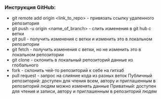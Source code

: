 ### Инструкция GitHub:
- git remote add origin <link_to_repo> - привязать ссылку удаленного репозитория
- git push -u origin <name_of_branch> - слить изменения в git hub с ветки
- git pull - получить изменения с ветки и изменить это в локальном репозитории
- git fetch - получить изменения с ветки, но не изменить это в локальном репозитории
- git clone - склонить в локальный репозиторий данные из глобального
- fork - склонить чей-то репозиторий к себе на гитхаб
- pull request - запрос на слияние кода из разных веток
Публичный репозиторий: доступен для чтения всем, автору и приглашенным в репозиторий людям можно изменять данные
Приватный: доступен для чтения и записи, автору и приглашенным в репозиторий людям
